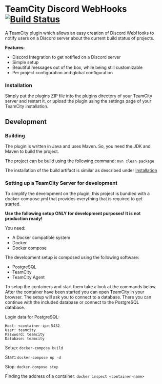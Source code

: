 # TeamCity Discord WebHooks [![Build Status](https://travis-ci.com/PlayerForceHD/tc-discord-webhooks.svg?token=gjN24nudi96G8T4qLD5E&branch=master)](https://travis-ci.com/PlayerForceHD/tc-discord-webhooks)

A TeamCity plugin which allows an easy creation of Discord WebHooks to notify users on a Discord server about the current build status of projects.

**Features:**
 - Discord Integration to get notified on a Discord server
 - Simple setup
 - Beautiful messages out of the box, while being still customizable
 - Per project configuration and global configuration

### Installation
Simply put the plugins ZIP file into the plugins directory of your TeamCity server and restart it, 
or upload the plugin using the settings page of your TeamCity installation.

## Development

### Building
The plugin is written in Java and uses Maven. So, you need the JDK and Maven to build the project.

The project can be build using the following command: ```mvn clean package```

The installation of the build artifact is similar as described under [Installation](#Installation)

### Setting up a TeamCity Server for development
To simplify the development on the plugin, this project is bundled with a docker-compose.yml that provides
everything that is required to get started. 

**Use the following setup ONLY for development purposes! It is not production ready!**

You need:
 - A Docker compatible system
 - Docker
 - Docker compose
 
The development setup is composed using the following software:
 - PostgreSQL
 - TeamCity
 - TeamCity Agent
 
To setup the containers and start them take a look at the commands below.
After the container have been started you can open TeamCity in your browser.
The setup will ask you to connect to a database. There you can continue with the included 
database or connect to the PostgreSQL database.

Login data for PostgreSQL:
```
Host: <container-ip>:5432
User: teamcity
Paswword: teamcity
Database: teamcity
```
 
Setup:
```docker-compose build```

Start:
```docker-compose up -d```

Stop:
```docker-compose stop```

Finding the address of a container:
```docker inspect <container-name>``` 